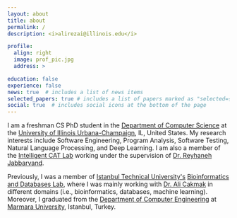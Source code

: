 ```yaml
---
layout: about
title: about
permalink: /
description: <i>alirezai@illinois.edu</i>

profile:
  align: right
  image: prof_pic.jpg
  address: >

education: false
experience: false
news: true  # includes a list of news items
selected_papers: true # includes a list of papers marked as "selected={true}"
social: true  # includes social icons at the bottom of the page
---
```


I am a freshman CS PhD student in the <a href="https://cs.illinois.edu/" target="blank">Department of Computer Science</a> at the <a href="https://illinois.edu/" target="blank">University of Illinois Urbana-Champaign</a>, IL, United States. My research interests include Software Engineering, Program Analysis, Software Testing, Natural Language Processing, and Deep Learning. I am also a member of the <a href="https://reyhaneh.cs.illinois.edu/lab.htm" target="blank">Intelligent CAT Lab</a> working under the supervision of <a href="https://reyhaneh.cs.illinois.edu/" target="blank">Dr. Reyhaneh Jabbarvand</a>.

Previously, I was a member of <a href="https://www.itu.edu.tr/en/homepage" target="blank">Istanbul Technical University's</a> <a href="https://bioinformatics.itu.edu.tr/" target="blank">Bioinformatics and Databases Lab</a>, where I was mainly working with <a href="https://web.itu.edu.tr/alicakmak/" target="blank">Dr. Ali Cakmak</a> in different domains (i.e., bioinformatics, databases, machine learning). Moreover, I graduated from the <a href="http://cse.eng.marmara.edu.tr/en" target="blank">Department of Computer Engineering</a> at <a href="https://www.marmara.edu.tr/en" target="blank">Marmara University</a>, Istanbul, Turkey.
